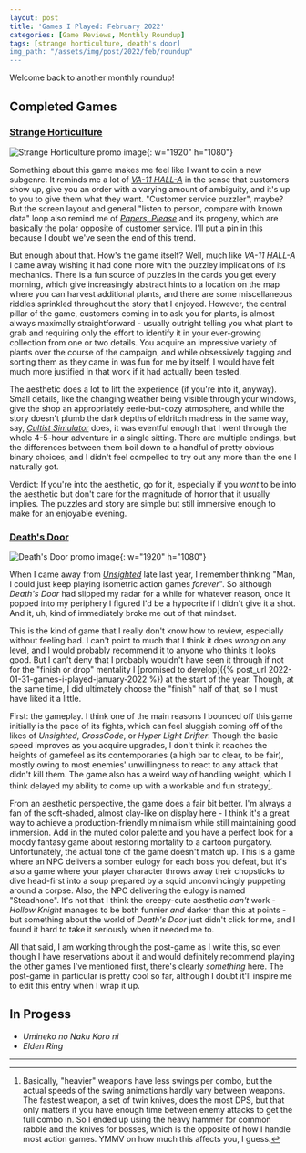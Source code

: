 ```yaml
---
layout: post
title: 'Games I Played: February 2022'
categories: [Game Reviews, Monthly Roundup]
tags: [strange horticulture, death's door]
img_path: "/assets/img/post/2022/feb/roundup"
---
```

Welcome back to another monthly roundup!

## Completed Games
### [Strange Horticulture](https://store.steampowered.com/app/1574580/Strange_Horticulture/)
![Strange Horticulture promo image](strange.jpg){: w="1920" h="1080"}

Something about this game makes me feel like I want to coin a new subgenre. It reminds me a lot of [_VA-11 HALL-A_](https://store.steampowered.com/app/447530/VA11_HallA_Cyberpunk_Bartender_Action/) in the sense that customers show up, give you an order with a varying amount of ambiguity, and it's up to you to give them what they want. "Customer service puzzler", maybe? But the screen layout and general "listen to person, compare with known data" loop also remind me of [_Papers, Please_](https://store.steampowered.com/app/239030/Papers_Please/) and its progeny, which are basically the polar opposite of customer service. I'll put a pin in this because I doubt we've seen the end of this trend.

But enough about that. How's the game itself? Well, much like _VA-11 HALL-A_ I came away wishing it had done more with the puzzley implications of its mechanics. There is a fun source of puzzles in the cards you get every morning, which give increasingly abstract hints to a location on the map where you can harvest additional plants, and there are some miscellaneous riddles sprinkled throughout the story that I enjoyed. However, the central pillar of the game, customers coming in to ask you for plants, is almost always maximally straightforward - usually outright telling you what plant to grab and requiring only the effort to identify it in your ever-growing collection from one or two details. You acquire an impressive variety of plants over the course of the campaign, and while obsessively tagging and sorting them as they came in was fun for me by itself, I would have felt much more justified in that work if it had actually been tested.

The aesthetic does a lot to lift the experience (if you're into it, anyway). Small details, like the changing weather being visible through your windows, give the shop an appropriately eerie-but-cozy atmosphere, and while the story doesn't plumb the dark depths of eldritch madness in the same way, say, [_Cultist Simulator_](https://store.steampowered.com/app/718670/Cultist_Simulator/) does, it was eventful enough that I went through the whole 4-5-hour adventure in a single sitting. There are multiple endings, but the differences between them boil down to a handful of pretty obvious binary choices, and I didn't feel compelled to try out any more than the one I naturally got.

Verdict: If you're into the aesthetic, go for it, especially if you *want* to be into the aesthetic but don't care for the magnitude of horror that it usually implies. The puzzles and story are simple but still immersive enough to make for an enjoyable evening.

### [Death's Door](https://store.steampowered.com/app/894020/Deaths_Door/)
![Death's Door promo image](death.jpg){: w="1920" h="1080"}

When I came away from [_Unsighted_](https://store.steampowered.com/app/1062110/UNSIGHTED/) late last year, I remember thinking "Man, I could just keep playing isometric action games _forever_". So although _Death's Door_ had slipped my radar for a while for whatever reason, once it popped into my periphery I figured I'd be a hypocrite if I didn't give it a shot. And it, uh, kind of immediately broke me out of that mindset.

This is the kind of game that I really don't know how to review, especially without feeling bad. I can't point to much that I think it does *wrong* on any level, and I would probably recommend it to anyone who thinks it looks good. But I can't deny that I probably wouldn't have seen it through if not for the "finish or drop" mentality I [promised to develop]({% post_url 2022-01-31-games-i-played-january-2022 %}) at the start of the year. Though, at the same time, I did ultimately choose the "finish" half of that, so I must have liked it a little.

First: the gameplay. I think one of the main reasons I bounced off this game initially is the pace of its fights, which can feel sluggish coming off of the likes of _Unsighted_, _CrossCode_, or _Hyper Light Drifter_. Though the basic speed improves as you acquire upgrades, I don't think it reaches the heights of gamefeel as its contemporaries (a high bar to clear, to be fair), mostly owing to most enemies' unwillingness to react to any attack that didn't kill them. The game also has a weird way of handling weight, which I think delayed my ability to come up with a workable and fun strategy[^1].

From an aesthetic perspective, the game does a fair bit better. I'm always a fan of the soft-shaded, almost clay-like on display here - I think it's a great way to achieve a production-friendly minimalism while still maintaining good immersion. Add in the muted color palette and you have a perfect look for a moody fantasy game about restoring mortality to a cartoon purgatory. Unfortunately, the actual tone of the game doesn't match up. This is a game where an NPC delivers a somber eulogy for each boss you defeat, but it's also a game where your player character throws away their chopsticks to dive head-first into a soup prepared by a squid unconvincingly puppeting around a corpse. Also, the NPC delivering the eulogy is named "Steadhone". It's not that I think the creepy-cute aesthetic _can't_ work - _Hollow Knight_ manages to be both funnier _and_ darker than this at points - but something about the world of _Death's Door_ just didn't click for me, and I found it hard to take it seriously when it needed me to.

All that said, I am working through the post-game as I write this, so even though I have reservations about it and would definitely recommend playing the other games I've mentioned first, there's clearly _something_ here. The post-game in particular is pretty cool so far, although I doubt it'll inspire me to edit this entry when I wrap it up.

## In Progess
- _Umineko no Naku Koro ni_
- _Elden Ring_

---
[^1]: Basically, "heavier" weapons have less swings per combo, but the actual speeds of the swing animations hardly vary between weapons. The fastest weapon, a set of twin knives, does the most DPS, but that only matters if you have enough time between enemy attacks to get the full combo in. So I ended up using the heavy hammer for common rabble and the knives for bosses, which is the opposite of how I handle most action games. YMMV on how much this affects you, I guess.
